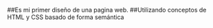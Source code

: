 ##Es mi primer diseño de una pagina web.
##Utilizando conceptos de HTML y CSS basado de forma semántica
